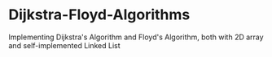 # Dijkstra-Floyd-Algorithms
Implementing Dijkstra's Algorithm and Floyd's Algorithm, both with 2D array and self-implemented Linked List

